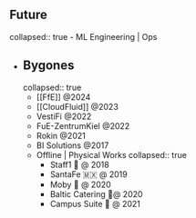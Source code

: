 ## Future
collapsed:: true
	- ML Engineering | Ops
- ## Bygones
  collapsed:: true
	- [[FfE]] @2024
	- [[CloudFluid]] @2023
	- VestiFi @2022
	- FuE-ZentrumKiel @2022
	- Rokin @2021
	- BI Solutions @2017
	- Offline | Physical Works
	  collapsed:: true
		- Staff1 🚢 @ 2018
		- SantaFe 🇲🇽 @ 2019
		- Moby 🐋 @ 2020
		- Baltic Catering 🍷@ 2020
		- Campus Suite 🥯 @ 2021